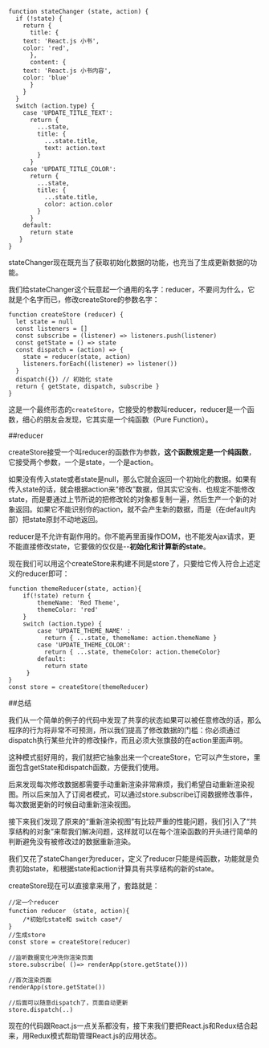     function stateChanger (state, action) {
      if (!state) {
	    return {
	      title: {
	    text: 'React.js 小书',
	    color: 'red',
	      },
	      content: {
	    text: 'React.js 小书内容',
	    color: 'blue'
	      }
	    }
      }
      switch (action.type) {
	    case 'UPDATE_TITLE_TEXT':
	      return {
		    ...state,
		    title: {
		      ...state.title,
		      text: action.text
		    }
	      }
	    case 'UPDATE_TITLE_COLOR':
	      return {
		    ...state,
		    title: {
		      ...state.title,
		      color: action.color
		    }
	      }
	    default:
	      return state
	   }
    }

stateChanger现在既充当了获取初始化数据的功能，也充当了生成更新数据的功能。

我们给stateChanger这个玩意起一个通用的名字：reducer，不要问为什么，它就是个名字而已，修改createStore的参数名字：

    function createStore (reducer) {
      let state = null
      const listeners = []
      const subscribe = (listener) => listeners.push(listener)
      const getState = () => state
      const dispatch = (action) => {
	    state = reducer(state, action)
	    listeners.forEach((listener) => listener())
	  }
      dispatch({}) // 初始化 state
      return { getState, dispatch, subscribe }
    }

这是一个最终形态的`createStore`，它接受的参数叫reducer，reducer是一个函数，细心的朋友会发现，它其实是一个纯函数（Pure Function）。

##reducer

createStore接受一个叫reducer的函数作为参数，**这个函数规定是一个纯函数**，它接受两个参数，一个是state，一个是action。

如果没有传入state或者state是null，那么它就会返回一个初始化的数据。如果有传入state的话，就会根据action来“修改”数据，但其实它没有、也规定不能修改state，而是要通过上节所说的把修改轮的对象都复制一遍，然后生产一个新的对象返回。如果它不能识别你的action，就不会产生新的数据，而是（在default内部）把state原封不动地返回。

reducer是不允许有副作用的。你不能再里面操作DOM，也不能发Ajax请求，更不能直接修改state，它要做的仅仅是--**初始化和计算新的state**。

现在我们可以用这个createStore来构建不同是store了，只要给它传入符合上述定义的reducer即可：

    function themeReducer(state, action){
    	if(!state) return {
    		themeName: 'Red Theme',	
    		themeColor: 'red'
    	}
    	switch (action.type) {
		    case 'UPDATE_THEME_NAME' :
		      return { ...state, themeName: action.themeName }
		    case 'UPDATE_THEME_COLOR':
		      return { ...state, themeColor: action.themeColor}
		    default:
		      return state
		 }	
    }
	const store = createStore(themeReducer)


##总结

我们从一个简单的例子的代码中发现了共享的状态如果可以被任意修改的话，那么程序的行为将非常不可预测，所以我们提高了修改数据的门槛：你必须通过dispatch执行某些允许的修改操作，而且必须大张旗鼓的在action里面声明。

这种模式挺好用的，我们就把它抽象出来一个createStore，它可以产生store，里面包含getState和dispatch函数，方便我们使用。

后来发现每次修改数据都需要手动重新渲染非常麻烦，我们希望自动重新渲染视图。所以后来加入了订阅者模式，可以通过store.subscribe订阅数据修改事件，每次数据更新的时候自动重新渲染视图。

接下来我们发现了原来的“重新渲染视图”有比较严重的性能问题，我们引入了“共享结构的对象”来帮我们解决问题，这样就可以在每个渲染函数的开头进行简单的判断避免没有被修改过的数据重新渲染。

我们又花了stateChanger为reducer，定义了reducer只能是纯函数，功能就是负责初始state，和根据state和action计算具有共享结构的新的state。

createStore现在可以直接拿来用了，套路就是：

    //定一个reducer
    function reducer （state, action){
    	/*初始化state和 switch case*/
    }
    //生成store
    const store = createStore(reducer)
    
    //监听数据变化冲洗你渲染页面
    store.subscribe( ()=> renderApp(store.getState()))
    
    //首次渲染页面
    renderApp(store.getState())
    
    //后面可以随意dispatch了，页面自动更新
    store.dispatch(..)
    

现在的代码跟React.js一点关系都没有，接下来我们要把React.js和Redux结合起来，用Redux模式帮助管理React.js的应用状态。


